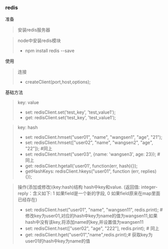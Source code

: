 ### redis
准备
> 安装redis服务器

> node中安装redis模块
> * npm install redis --save

使用
> 连接
> * createClient(port,host,options);

基础方法
> key: value
> * set: redisClient.set('test_key', 'test_value1');
> * get: redisClient.set('test_key', 'test_value1');

> key: hash
> * set: redisClient.hmset("user01", "name", "wangsen1", "age", "21");
> * set: redisClient.hmset(["user02", "name", "wangsen2", "age", "22"]); #同上
> * set: redisClient.hmset("user03", {name: 'wangsen3', age: 23}); #同上
> * get: redisClient.hgetall('user01', function(err, hash){});
> * getHashKeys: redisClient.hkeys("user01", function (err, replies) {});

> 操作(添加或修改)(key:hash)结构 hash中key和value. (返回值: integer-reply：含义如下: 1 如果field是一个新的字段, 0 如果field原来在map里面已经存在)
> * set: redisClient.hset("user01", "name", "wangsen11", redis.print); # 修改key为user01,对应的hash中key为name的值为wangsen11,如果hash中没有该key,将添加name的key,并设置值为wangsen11
> * set: redisClient.hset(["user02", "age", "222"], redis.print); # 同上
> * get: redisClient.hget("user01","name",redis.print);# 获取key为user01的hash中key为name的值





